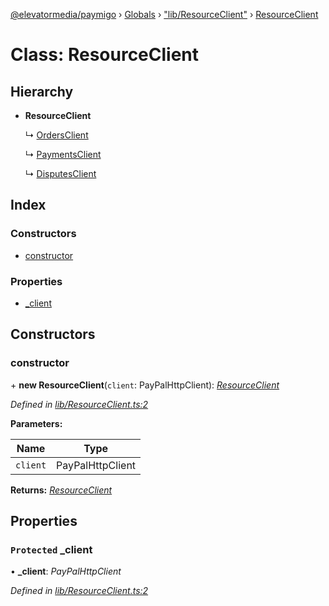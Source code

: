 [@elevatormedia/paymigo](../README.md) › [Globals](../globals.md) › ["lib/ResourceClient"](../modules/_lib_resourceclient_.md) › [ResourceClient](_lib_resourceclient_.resourceclient.md)

# Class: ResourceClient

## Hierarchy

-   **ResourceClient**

    ↳ [OrdersClient](_lib_orders_.ordersclient.md)

    ↳ [PaymentsClient](_lib_payments_.paymentsclient.md)

    ↳ [DisputesClient](_lib_disputes_disputesclient_.disputesclient.md)

## Index

### Constructors

-   [constructor](_lib_resourceclient_.resourceclient.md#constructor)

### Properties

-   [\_client](_lib_resourceclient_.resourceclient.md#protected-_client)

## Constructors

### constructor

\+ **new ResourceClient**(`client`: PayPalHttpClient): _[ResourceClient](_lib_resourceclient_.resourceclient.md)_

_Defined in [lib/ResourceClient.ts:2](https://github.com/ELEVATORmedia/paymigo/blob/396f1ec/src/lib/ResourceClient.ts#L2)_

**Parameters:**

| Name     | Type             |
| -------- | ---------------- |
| `client` | PayPalHttpClient |

**Returns:** _[ResourceClient](_lib_resourceclient_.resourceclient.md)_

## Properties

### `Protected` \_client

• **\_client**: _PayPalHttpClient_

_Defined in [lib/ResourceClient.ts:2](https://github.com/ELEVATORmedia/paymigo/blob/396f1ec/src/lib/ResourceClient.ts#L2)_
